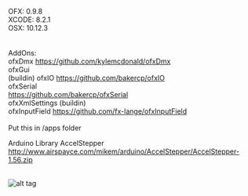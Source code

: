 OFX: 0.9.8 <br/>
XCODE: 8.2.1 <br/>
OSX: 10.12.3 <br/>
<br/>
<br/>
AddOns:<br/>
ofxDmx https://github.com/kylemcdonald/ofxDmx <br/>
ofxGui <br/>(buildin)
ofxIO https://github.com/bakercp/ofxIO <br/>
ofxSerial <br/>
https://github.com/bakercp/ofxSerial <br/>
ofxXmlSettings (buildin)<br/>
ofxInputField https://github.com/fx-lange/ofxInputField <br/>
<br/>
Put this in /apps folder<br/>


Arduino Library
AccelStepper http://www.airspayce.com/mikem/arduino/AccelStepper/AccelStepper-1.56.zip <br/><br/>



![alt tag](https://github.com/kennyviperhk/P_Yoho/blob/master/Readme_Position.png?raw=true)
